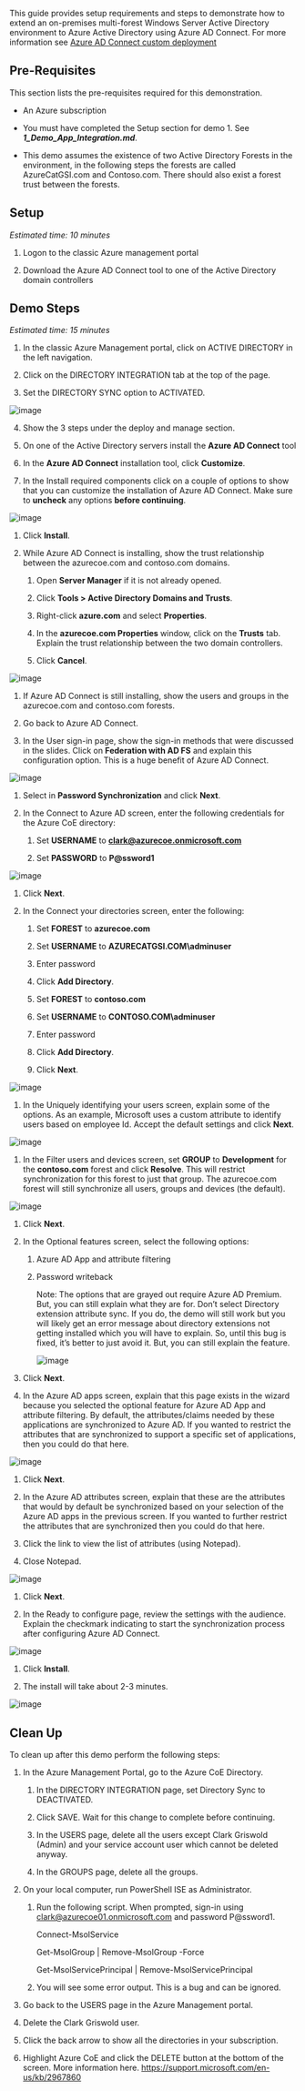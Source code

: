 This guide provides setup requirements and steps to demonstrate how to extend an on-premises multi-forest Windows Server Active Directory environment to Azure Active Directory using Azure AD Connect. For more information see <a href="https://azure.microsoft.com/en-us/documentation/articles/active-directory-aadconnect-get-started-custom/">Azure AD Connect custom deployment</a> 

Pre-Requisites
--------------

This section lists the pre-requisites required for this demonstration.

-   An Azure subscription

-   You must have completed the Setup section for demo 1. See ***1\_Demo\_App\_Integration.md***.

-   This demo assumes the existence of two Active Directory Forests in the environment, in the following steps the forests are called AzureCatGSI.com and Contoso.com. There should also exist a forest trust between the forests.

Setup
-----

*Estimated time: 10 minutes*

1.  Logon to the classic Azure management portal

2.  Download the Azure AD Connect tool to one of the Active Directory domain controllers

Demo Steps
----------

*Estimated time: 15 minutes*

1.  In the classic Azure Management portal, click on ACTIVE DIRECTORY in the left navigation.


2.	Click on the DIRECTORY INTEGRATION tab at the top of the page.
3.	Set the DIRECTORY SYNC option to ACTIVATED.


![image](media/AADimage13.png)


4.	Show the 3 steps under the deploy and manage section.

5.  On one of the Active Directory servers install the **Azure AD Connect** tool

6.  In the **Azure AD Connect** installation tool, click **Customize**.

7.  In the Install required components click on a couple of options to show that you can customize the installation of Azure AD Connect. Make sure to **uncheck** any options **before continuing**.

![image](media/AADimage1.png)

1.  Click **Install**.

2.  While Azure AD Connect is installing, show the trust relationship between the azurecoe.com and contoso.com domains.

    1.  Open **Server Manager** if it is not already opened.

    2.  Click **Tools &gt; Active Directory Domains and Trusts**.

    3.  Right-click **azure.com** and select **Properties**.

    4.  In the **azurecoe.com Properties** window, click on the **Trusts** tab. Explain the trust relationship between the two domain controllers.

    5.  Click **Cancel**.

![image](media/AADimage2.png)

1.  If Azure AD Connect is still installing, show the users and groups in the azurecoe.com and contoso.com forests.

2.  Go back to Azure AD Connect.

3.  In the User sign-in page, show the sign-in methods that were discussed in the slides. Click on **Federation with AD FS** and explain this configuration option. This is a huge benefit of Azure AD Connect.

![image](media/AADimage3.png)

1.  Select in **Password Synchronization** and click **Next**.

2.  In the Connect to Azure AD screen, enter the following credentials for the Azure CoE directory:

    1.  Set **USERNAME** to **clark@azurecoe.onmicrosoft.com**

    2.  Set **PASSWORD** to **P@ssword1**

![image](media/AADimage4.png)

1.  Click **Next**.

2.  In the Connect your directories screen, enter the following:

    1.  Set **FOREST** to **azurecoe.com**

    2.  Set **USERNAME** to **AZURECATGSI.COM\\adminuser**

    3.  Enter password

    4.  Click **Add Directory**.

    5.  Set **FOREST** to **contoso.com**

    6.  Set **USERNAME** to **CONTOSO.COM\\adminuser**

    7.  Enter password

    8.  Click **Add Directory**.

    9.  Click **Next**.

![image](media/AADimage5.png)

1.  In the Uniquely identifying your users screen, explain some of the options. As an example, Microsoft uses a custom attribute to identify users based on employee Id. Accept the default settings and click **Next**.

![image](media/AADimage6.png)

1.  In the Filter users and devices screen, set **GROUP** to **Development** for the **contoso.com** forest and click **Resolve**. This will restrict synchronization for this forest to just that group. The azurecoe.com forest will still synchronize all users, groups and devices (the default).

![image](media/AADimage7.png)

1.  Click **Next**.

2.  In the Optional features screen, select the following options:

    1.  Azure AD App and attribute filtering

    2.  Password writeback

        Note: The options that are grayed out require Azure AD Premium. But, you can still explain what they are for. Don’t select Directory extension attribute sync. If you do, the demo will still work but you will likely get an error message about directory extensions not getting installed which you will have to explain. So, until this bug is fixed, it’s better to just avoid it. But, you can still explain the feature.

        ![image](media/AADimage8.png)

3.  Click **Next**.

4.  In the Azure AD apps screen, explain that this page exists in the wizard because you selected the optional feature for Azure AD App and attribute filtering. By default, the attributes/claims needed by these applications are synchronized to Azure AD. If you wanted to restrict the attributes that are synchronized to support a specific set of applications, then you could do that here.

![image](media/AADimage9.png)

1.  Click **Next**.

2.  In the Azure AD attributes screen, explain that these are the attributes that would by default be synchronized based on your selection of the Azure AD apps in the previous screen. If you wanted to further restrict the attributes that are synchronized then you could do that here.

3.  Click the link to view the list of attributes (using Notepad).

4.  Close Notepad.

![image](media/AADimage10.png)

1.  Click **Next**.

2.  In the Ready to configure page, review the settings with the audience. Explain the checkmark indicating to start the synchronization process after configuring Azure AD Connect.

![image](media/AADimage11.png)

1.  Click **Install**.

2.  The install will take about 2-3 minutes.

![image](media/AADimage12.png)

Clean Up
--------

To clean up after this demo perform the following steps:

1.  In the Azure Management Portal, go to the Azure CoE Directory.

    1.  In the DIRECTORY INTEGRATION page, set Directory Sync to DEACTIVATED.

    2.  Click SAVE. Wait for this change to complete before continuing.

    3.  In the USERS page, delete all the users except Clark Griswold (Admin) and your service account user which cannot be deleted anyway.

    4.  In the GROUPS page, delete all the groups.

2.  On your local computer, run PowerShell ISE as Administrator.

    1.  Run the following script. When prompted, sign-in using <clark@azurecoe01.onmicrosoft.com> and password P@ssword1.

        Connect-MsolService

        Get-MsolGroup | Remove-MsolGroup -Force

        Get-MsolServicePrincipal | Remove-MsolServicePrincipal

    2.  You will see some error output. This is a bug and can be ignored.

3.  Go back to the USERS page in the Azure Management portal.

4.  Delete the Clark Griswold user.

5.  Click the back arrow to show all the directories in your subscription.

6.  Highlight Azure CoE and click the DELETE button at the bottom of the screen. More information here. <https://support.microsoft.com/en-us/kb/2967860>
